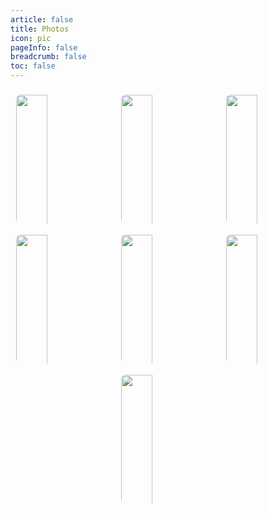 ```yaml
---
article: false
title: Photos
icon: pic
pageInfo: false
breadcrumb: false
toc: false
---
```



<div class="image-preview">



  <img src="/photos/001.png" />
  <img src="/photos/002.jpg" alter="aaaaaa" />
  <img src="/photos/003.jpg" />
  <img src="/photos/004.png" />
  <img src="/photos/005.jpg" />
  <img src="/photos/006.png" />
  <img src="/photos/007.png" />

</div>



<!-- markdownlint-disable -->



<style>

.page-title{
            max-width: 1024px !important;
}

    .theme-hope-content {
        max-width: 1024px !important;
    }

  .image-preview , .image-preview > figure {
    display: flex;
    justify-content: space-evenly;
    align-items: center;
    flex-wrap: wrap;
    
  }

  .image-preview > img, .image-preview > figure > img {
     box-sizing: border-box;
     width: 33.3% !important;
     padding: 9px;
     border-radius: 16px;
    height: 14rem;
    object-fit: cover;
  }

  @media (max-width: 719px){
    .image-preview > img {
      width: 50% !important;
    }
  }

  @media (max-width: 419px){
    .image-preview > img {
      width: 100% !important;
          height: 13rem;

    }
  }
</style>

<!-- markdownlint-restore -->